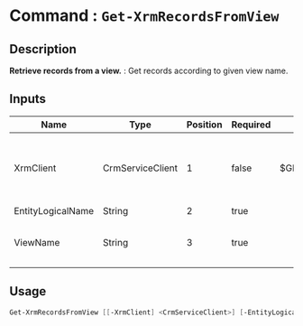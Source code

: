 ﻿# Command : `Get-XrmRecordsFromView` 

## Description

**Retrieve records from a view.** : Get records according to given view name.

## Inputs

Name|Type|Position|Required|Default|Description
----|----|--------|--------|-------|-----------
XrmClient|CrmServiceClient|1|false|$Global:XrmClient|Xrm connector initialized to target instance. Use latest one by default. (CrmServiceClient)
EntityLogicalName|String|2|true||
ViewName|String|3|true||Entity saved query name. Use auto completion to select proper one.


## Usage

```Powershell 
Get-XrmRecordsFromView [[-XrmClient] <CrmServiceClient>] [-EntityLogicalName] <String> [-ViewName] <String> [<CommonParameters>]
``` 


